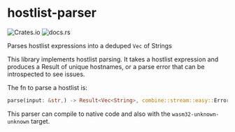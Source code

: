 # hostlist-parser

![Crates.io](https://img.shields.io/crates/v/hostlist-parser) ![docs.rs](https://docs.rs/hostlist-parser/badge.svg?version=0.1.6)

Parses hostlist expressions into a deduped `Vec` of Strings

This library implements hostlist parsing. It takes a hostlist expression and produces a Result of unique hostnames, or a parse error that can be introspected to see issues.

The fn to parse a hostlist is:

```rust
parse(input: &str,) -> Result<Vec<String>, combine::stream::easy::Errors<char, &str, usize>>
```

This parser can compile to native code and also with the `wasm32-unknown-unknown` target.
